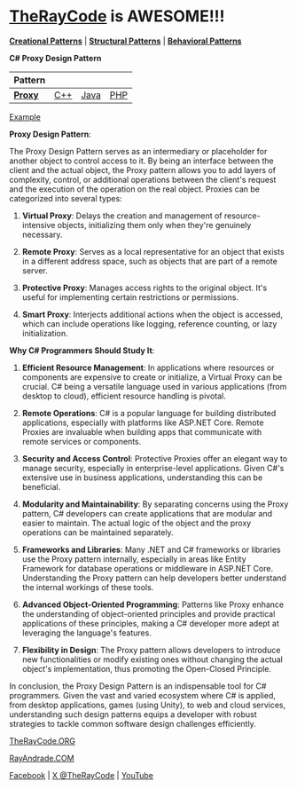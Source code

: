 # [TheRayCode](../../../README.md) is AWESOME!!!

**[Creational Patterns](../README.md)** | **[Structural Patterns](../../Structural/README.md)** | **[Behavioral Patterns](../../Behavioral/README.md)**

**C# Proxy Design Pattern**

|Pattern|   |   |   |
|---|---|---|---|
| [**Proxy**](README.md) | [C++](../../../CPP/Structural/Flyweight/README.md) | [Java](../../../Java/Structural/Flyweight/README.md) | [PHP](../../../PHP/Structural/Flyweight/README.md) |

[Example](PY/README.md)

**Proxy Design Pattern**:

The Proxy Design Pattern serves as an intermediary or placeholder for another object to control access to it. By being an interface between the client and the actual object, the Proxy pattern allows you to add layers of complexity, control, or additional operations between the client's request and the execution of the operation on the real object. Proxies can be categorized into several types:

1. **Virtual Proxy**: Delays the creation and management of resource-intensive objects, initializing them only when they're genuinely necessary.
  
2. **Remote Proxy**: Serves as a local representative for an object that exists in a different address space, such as objects that are part of a remote server.

3. **Protective Proxy**: Manages access rights to the original object. It's useful for implementing certain restrictions or permissions.

4. **Smart Proxy**: Interjects additional actions when the object is accessed, which can include operations like logging, reference counting, or lazy initialization.

**Why C# Programmers Should Study It**:

1. **Efficient Resource Management**: In applications where resources or components are expensive to create or initialize, a Virtual Proxy can be crucial. C# being a versatile language used in various applications (from desktop to cloud), efficient resource handling is pivotal.

2. **Remote Operations**: C# is a popular language for building distributed applications, especially with platforms like ASP.NET Core. Remote Proxies are invaluable when building apps that communicate with remote services or components.

3. **Security and Access Control**: Protective Proxies offer an elegant way to manage security, especially in enterprise-level applications. Given C#'s extensive use in business applications, understanding this can be beneficial.

4. **Modularity and Maintainability**: By separating concerns using the Proxy pattern, C# developers can create applications that are modular and easier to maintain. The actual logic of the object and the proxy operations can be maintained separately.

5. **Frameworks and Libraries**: Many .NET and C# frameworks or libraries use the Proxy pattern internally, especially in areas like Entity Framework for database operations or middleware in ASP.NET Core. Understanding the Proxy pattern can help developers better understand the internal workings of these tools.

6. **Advanced Object-Oriented Programming**: Patterns like Proxy enhance the understanding of object-oriented principles and provide practical applications of these principles, making a C# developer more adept at leveraging the language's features.

7. **Flexibility in Design**: The Proxy pattern allows developers to introduce new functionalities or modify existing ones without changing the actual object's implementation, thus promoting the Open-Closed Principle.

In conclusion, the Proxy Design Pattern is an indispensable tool for C# programmers. Given the vast and varied ecosystem where C# is applied, from desktop applications, games (using Unity), to web and cloud services, understanding such design patterns equips a developer with robust strategies to tackle common software design challenges efficiently.

[TheRayCode.ORG](https://www.TheRayCode.org)

[RayAndrade.COM](https://www.RayAndrade.com)

[Facebook](https://www.facebook.com/TheRayCode/) | [X @TheRayCode](https://www.x.com/TheRayCode/) | [YouTube](https://www.youtube.com/TheRayCode/)
